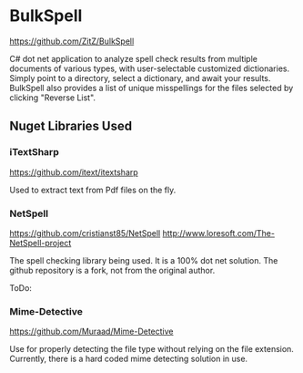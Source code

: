 # BulkSpell #
https://github.com/ZitZ/BulkSpell

C# dot net application to analyze spell check results from multiple documents of various types, with user-selectable customized dictionaries. Simply point to a directory, select a dictionary, and await your results. BulkSpell also provides a list of unique misspellings for the files selected by clicking "Reverse List".

## Nuget Libraries Used ##

### iTextSharp ###
<https://github.com/itext/itextsharp>

Used to extract text from Pdf files on the fly.

### NetSpell ###
<https://github.com/cristianst85/NetSpell>
<http://www.loresoft.com/The-NetSpell-project>

The spell checking library being used. It is a 100% dot net solution. The github repository is a fork, not from the original author.


ToDo:
### Mime-Detective ###
<https://github.com/Muraad/Mime-Detective>

Use for properly detecting the file type without relying on the file extension. Currently, there is a hard coded mime detecting solution in use.


